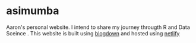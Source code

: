 # asimumba
Aaron's personal website. I intend to share my journey througth R and Data Sceince . This website is built using [blogdown](https://github.com/rstudio/blogdown) and hosted using [netlify](https://www.netlify.com/)
